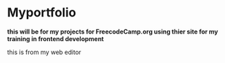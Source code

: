 # Myportfolio

<strong>this will be for my projects for FreecodeCamp.org using thier site for my training in frontend development</strong>

this is from my web editor